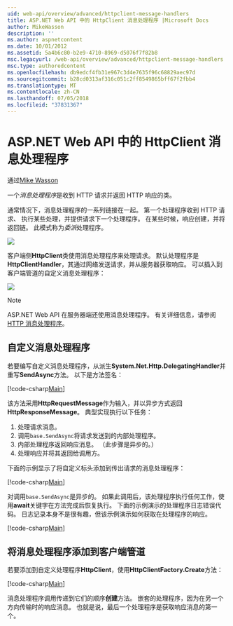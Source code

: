 ```yaml
---
uid: web-api/overview/advanced/httpclient-message-handlers
title: ASP.NET Web API 中的 HttpClient 消息处理程序 |Microsoft Docs
author: MikeWasson
description: ''
ms.author: aspnetcontent
ms.date: 10/01/2012
ms.assetid: 5a4b6c80-b2e9-4710-8969-d5076f7f82b8
msc.legacyurl: /web-api/overview/advanced/httpclient-message-handlers
msc.type: authoredcontent
ms.openlocfilehash: db9edcf4fb31e967c3d4e7635f96c68829aec97d
ms.sourcegitcommit: b28cd0313af316c051c2ff8549865bff67f2fbb4
ms.translationtype: MT
ms.contentlocale: zh-CN
ms.lasthandoff: 07/05/2018
ms.locfileid: "37831367"
---
```

<a name="httpclient-message-handlers-in-aspnet-web-api"></a>ASP.NET Web API 中的 HttpClient 消息处理程序
====================
通过[Mike Wasson](https://github.com/MikeWasson)

一个*消息处理程序*是收到 HTTP 请求并返回 HTTP 响应的类。

通常情况下，消息处理程序的一系列链接在一起。 第一个处理程序收到 HTTP 请求、 执行某些处理，并提供请求下一个处理程序。 在某些时候，响应创建，并将返回链。 此模式称为*委派*处理程序。

![](httpclient-message-handlers/_static/image1.png)

客户端侧**HttpClient**类使用消息处理程序来处理请求。 默认处理程序是**HttpClientHandler**，其通过网络发送请求，并从服务器获取响应。 可以插入到客户端管道的自定义消息处理程序：

![](httpclient-message-handlers/_static/image2.png)

> [!NOTE]
> ASP.NET Web API 在服务器端还使用消息处理程序。 有关详细信息，请参阅[HTTP 消息处理程序](http-message-handlers.md)。


## <a name="custom-message-handlers"></a>自定义消息处理程序

若要编写自定义消息处理程序，从派生**System.Net.Http.DelegatingHandler**并重写**SendAsync**方法。 以下是方法签名：

[!code-csharp[Main](httpclient-message-handlers/samples/sample1.cs)]

该方法采用**HttpRequestMessage**作为输入，并以异步方式返回**HttpResponseMessage**。 典型实现执行以下任务：

1. 处理请求消息。
2. 调用`base.SendAsync`将请求发送到的内部处理程序。
3. 内部处理程序返回响应消息。 （此步骤是异步的。）
4. 处理响应并将其返回给调用方。

下面的示例显示了将自定义标头添加到传出请求的消息处理程序：

[!code-csharp[Main](httpclient-message-handlers/samples/sample2.cs)]

对调用`base.SendAsync`是异步的。 如果此调用后，该处理程序执行任何工作，使用**await**关键字在方法完成后恢复执行。 下面的示例演示的处理程序日志错误代码。 日志记录本身不是很有趣，但该示例演示如何获取在处理程序的响应。

[!code-csharp[Main](httpclient-message-handlers/samples/sample3.cs?highlight=10,13)]

## <a name="adding-message-handlers-to-the-client-pipeline"></a>将消息处理程序添加到客户端管道

若要添加到自定义处理程序**HttpClient**，使用**HttpClientFactory.Create**方法：

[!code-csharp[Main](httpclient-message-handlers/samples/sample4.cs)]

消息处理程序调用传递到它们的顺序**创建**方法。 嵌套的处理程序，因为在另一个方向传输时的响应消息。 也就是说，最后一个处理程序是获取响应消息的第一个。

